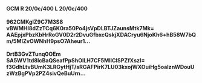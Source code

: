 #### GCM R 20/0c/400 L 20/0c/400
**962CMKglZ9C7M3S8**<br/>**vBWMHI8dZzTCq6K0ra50Po4jsVpDLBTJZaunsMtk7Mk=**<br/>**AAEpjxPbzKbHrRoGV0D2r2DvuGfbxcQskjXDACryu6NjoKh6+hB58W7bQm/5MIZvOWNhH9psO7Aheur1...**<br/><br/>
**DrtB3GvZTunq0OEm**<br/>**SA5WV1td8IcBaQSeafPpShOILH7CF5MlICISPZfXszI=**<br/>**f3GdhLtvBUmK3LRGytHjT/sRGAFPirK7LU03kxojWXOuiHg5oalznWDouUzWzBgPVp2PZ4sivQeBuUrn...**